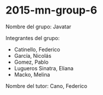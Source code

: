 # 2015-mn-group-6

Nombre del grupo: Javatar

Integrantes del grupo:
- Catinello, Federico
- García, Nicolás
- Gomez, Pablo
- Lugueros Sinatra, Eliana
- Macko, Melina

Nombre del tutor: Cano, Federico
